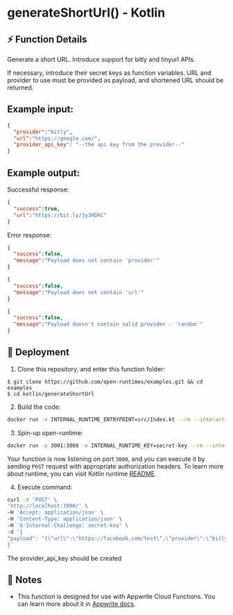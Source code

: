 # generateShortUrl() - Kotlin

## ⚡ Function Details

Generate a short URL.
Introduce support for bitly and tinyurl APIs.

If necessary, introduce their secret keys as function variables. URL and provider to use must be provided as payload, and shortened URL should be returned.

## Example input:

```json
{ 
  "provider":"bitly",
  "url":"https://google.com/",
  "provider_api_key": "--the api key from the provider--"
}
```

## Example output:

Successful response:

```json
{
  "success":true,
  "url":"https://bit.ly/3y3HDkC"
}
```

Error response:

```json
{
  "success":false,
  "message":"Payload does not contain 'provider'"
}
```

```json
{
  "success":false,
  "message":"Payload does not contain 'url'"
}
```

```json
{
  "success":false,
  "message":"Payload doesn't contain valid provider - 'random'"
}
```

## 🚀 Deployment

1. Clone this repository, and enter this function folder:

```
$ git clone https://github.com/open-runtimes/examples.git && cd examples
$ cd kotlin/generateShortUrl
```

2. Build the code:

```bash
docker run -e INTERNAL_RUNTIME_ENTRYPOINT=src/Index.kt --rm --interactive --tty --volume $PWD:/usr/code openruntimes/kotlin:v2-1.6 sh /usr/local/src/build.sh
```

3. Spin-up open-runtime:

```bash
docker run -p 3001:3000 -e INTERNAL_RUNTIME_KEY=secret-key --rm --interactive --tty --volume $PWD/code.tar.gz:/tmp/code.tar.gz:ro openruntimes/kotlin:v2-1.6 sh /usr/local/src/start.sh
```

Your function is now listening on port `3000`, and you can execute it by sending `POST` request with appropriate authorization headers. To learn more about runtime, you can visit Kotlin runtime [README](https://github.com/open-runtimes/open-runtimes/tree/main/runtimes/kotlin-1.6).

4. Execute command:
```bash
curl -X 'POST' \
'http://localhost:3000/' \
-H 'Accept: application/json' \
-H 'Content-Type: application/json' \
-H 'X-Internal-Challenge: secret-key' \
-d '{
"payload": "{\"url\":\"https://facebook.com/test\",\"provider\":\"bitly\",\"provider_api_key\":\"to-be-created\"}"
}'
```
The provider_api_key should be created 


## 📝 Notes

- This function is designed for use with Appwrite Cloud Functions. You can learn more about it in [Appwrite docs](https://appwrite.io/docs/functions).
